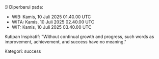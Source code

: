 ⏰ Diperbarui pada:
- WIB: Kamis, 10 Juli 2025 01.40.00 UTC
- WITA: Kamis, 10 Juli 2025 02.40.00 UTC
- WIT: Kamis, 10 Juli 2025 03.40.00 UTC

Kutipan Inspiratif:
"Without continual growth and progress, such words as improvement, achievement, and success have no meaning."


Kategori: success

